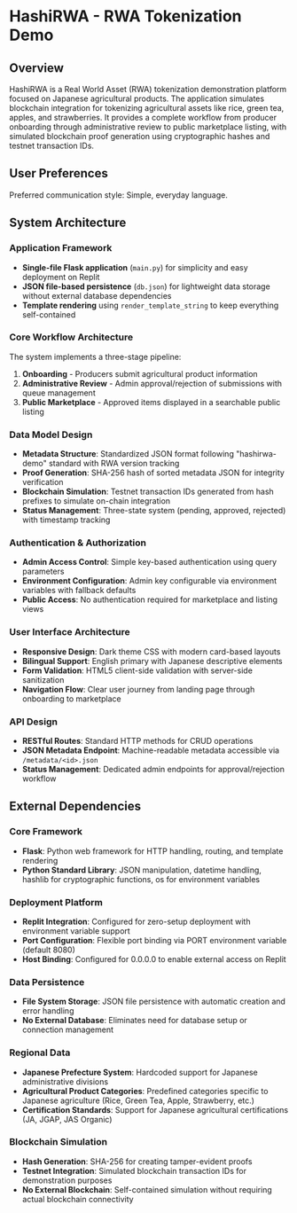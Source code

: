 # HashiRWA - RWA Tokenization Demo

## Overview

HashiRWA is a Real World Asset (RWA) tokenization demonstration platform focused on Japanese agricultural products. The application simulates blockchain integration for tokenizing agricultural assets like rice, green tea, apples, and strawberries. It provides a complete workflow from producer onboarding through administrative review to public marketplace listing, with simulated blockchain proof generation using cryptographic hashes and testnet transaction IDs.

## User Preferences

Preferred communication style: Simple, everyday language.

## System Architecture

### Application Framework
- **Single-file Flask application** (`main.py`) for simplicity and easy deployment on Replit
- **JSON file-based persistence** (`db.json`) for lightweight data storage without external database dependencies
- **Template rendering** using `render_template_string` to keep everything self-contained

### Core Workflow Architecture
The system implements a three-stage pipeline:
1. **Onboarding** - Producers submit agricultural product information
2. **Administrative Review** - Admin approval/rejection of submissions with queue management
3. **Public Marketplace** - Approved items displayed in a searchable public listing

### Data Model Design
- **Metadata Structure**: Standardized JSON format following "hashirwa-demo" standard with RWA version tracking
- **Proof Generation**: SHA-256 hash of sorted metadata JSON for integrity verification
- **Blockchain Simulation**: Testnet transaction IDs generated from hash prefixes to simulate on-chain integration
- **Status Management**: Three-state system (pending, approved, rejected) with timestamp tracking

### Authentication & Authorization
- **Admin Access Control**: Simple key-based authentication using query parameters
- **Environment Configuration**: Admin key configurable via environment variables with fallback defaults
- **Public Access**: No authentication required for marketplace and listing views

### User Interface Architecture
- **Responsive Design**: Dark theme CSS with modern card-based layouts
- **Bilingual Support**: English primary with Japanese descriptive elements
- **Form Validation**: HTML5 client-side validation with server-side sanitization
- **Navigation Flow**: Clear user journey from landing page through onboarding to marketplace

### API Design
- **RESTful Routes**: Standard HTTP methods for CRUD operations
- **JSON Metadata Endpoint**: Machine-readable metadata accessible via `/metadata/<id>.json`
- **Status Management**: Dedicated admin endpoints for approval/rejection workflow

## External Dependencies

### Core Framework
- **Flask**: Python web framework for HTTP handling, routing, and template rendering
- **Python Standard Library**: JSON manipulation, datetime handling, hashlib for cryptographic functions, os for environment variables

### Deployment Platform
- **Replit Integration**: Configured for zero-setup deployment with environment variable support
- **Port Configuration**: Flexible port binding via PORT environment variable (default 8080)
- **Host Binding**: Configured for 0.0.0.0 to enable external access on Replit

### Data Persistence
- **File System Storage**: JSON file persistence with automatic creation and error handling
- **No External Database**: Eliminates need for database setup or connection management

### Regional Data
- **Japanese Prefecture System**: Hardcoded support for Japanese administrative divisions
- **Agricultural Product Categories**: Predefined categories specific to Japanese agriculture (Rice, Green Tea, Apple, Strawberry, etc.)
- **Certification Standards**: Support for Japanese agricultural certifications (JA, JGAP, JAS Organic)

### Blockchain Simulation
- **Hash Generation**: SHA-256 for creating tamper-evident proofs
- **Testnet Integration**: Simulated blockchain transaction IDs for demonstration purposes
- **No External Blockchain**: Self-contained simulation without requiring actual blockchain connectivity